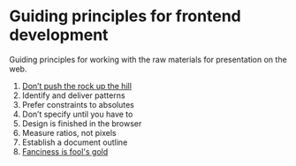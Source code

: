 # Guiding principles for frontend development

Guiding principles for working with the raw materials for presentation on the web.

1. [Don’t push the rock up the hill](./01-dont-push-the-rock-up-the-hill.md)
2. Identify and deliver patterns
3. Prefer constraints to absolutes
4. Don’t specify until you have to
5. Design is finished in the browser
6. Measure ratios, not pixels
7. Establish a document outline
8. [Fanciness is fool's gold](./08-fanciness-is-fools-gold.md)
